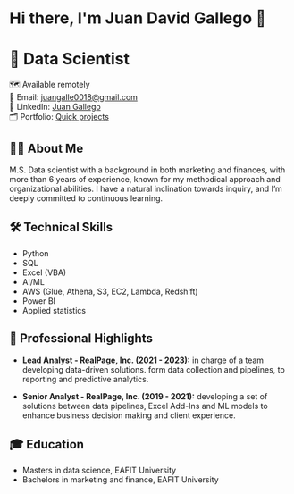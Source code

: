 # Hi there, I'm Juan David Gallego 👋

# :brain: Data Scientist 

:world_map: Available remotely  <br />
:email: Email: [juangalle0018@gmail.com](juangalle0018@gmail.com)  <br />
:briefcase: LinkedIn: [Juan Gallego](https://www.linkedin.com/in/juan-david-gallego-196397b9/) <br />
:card_index_dividers: Portfolio: [Quick projects](https://github.com/Kassoomy/Portfolio)

## :mage_man: About Me

M.S. Data scientist with a background in both marketing and finances, with more than 6 years of experience, known for my methodical approach and organizational abilities. I have a natural inclination towards inquiry, and I’m deeply committed to continuous learning.

## :hammer_and_wrench: Technical Skills

- Python
- SQL
- Excel (VBA)
- AI/ML
- AWS (Glue, Athena, S3, EC2, Lambda, Redshift)
- Power BI
- Applied statistics

## :office: Professional Highlights

- **Lead Analyst - RealPage, Inc. (2021 - 2023):** in charge of a team developing data-driven solutions. form data collection and pipelines, to reporting and predictive analytics.
  
-  **Senior Analyst - RealPage, Inc. (2019 - 2021):** developing a set of solutions between data pipelines, Excel Add-Ins and ML models to enhance business decision making and client experience.

## :mortar_board: Education
- Masters in data science, EAFIT University
- Bachelors in marketing and finance, EAFIT University





